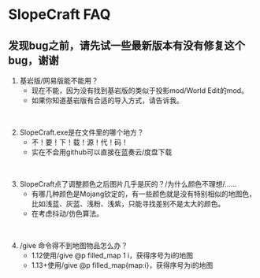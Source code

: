 # SlopeCraft FAQ

## 发现bug之前，请先试一些最新版本有没有修复这个bug，谢谢

1. 基岩版/网易版能不能用？
   - 现在不能，因为没有找到基岩版的类似于投影mod/World Edit的mod。
   - 如果你知道基岩版有合适的导入方式，请告诉我。

<br>

2. SlopeCraft.exe是在文件里的哪个地方？
   - 不！要！下！载！源！代！码！
   - 实在不会用github可以直接在蓝奏云/度盘下载

<br>

3. SlopeCraft点了调整颜色之后图片几乎是灰的？/为什么颜色不理想/……
   - 有哪几种颜色是Mojang钦定的，有一些颜色就是没有特别相似的地图色，比如浅蓝、灰蓝、浅粉、浅紫，只能寻找差别不是太大的颜色。
   - 在考虑抖动/仿色算法。

<br>

4. /give 命令得不到地图物品怎么办？
   - 1.12使用/give @p filled_map 1 i，获得序号为i的地图
   - 1.13+使用/give @p filled_map{map:i}，获得序号为i的地图

<br>

